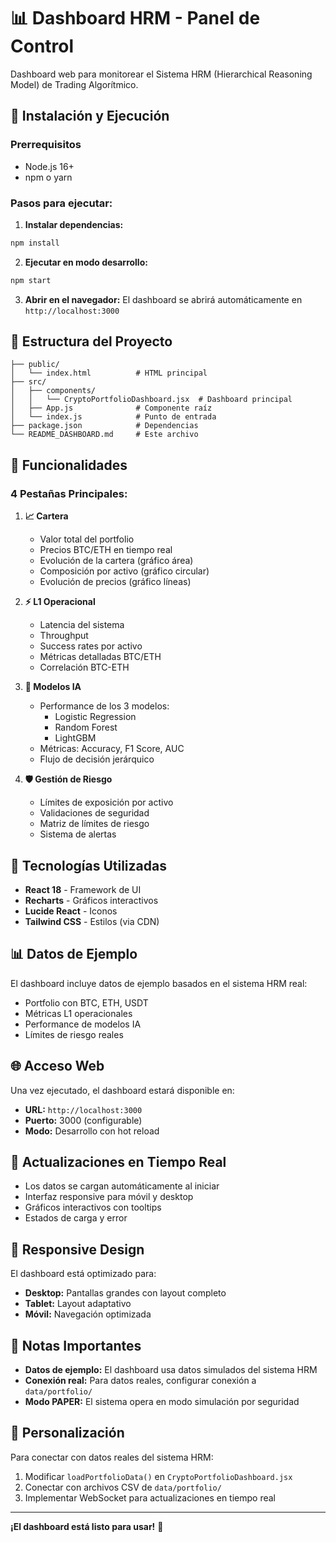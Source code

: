 # 📊 Dashboard HRM - Panel de Control

Dashboard web para monitorear el Sistema HRM (Hierarchical Reasoning Model) de Trading Algorítmico.

## 🚀 Instalación y Ejecución

### Prerrequisitos
- Node.js 16+ 
- npm o yarn

### Pasos para ejecutar:

1. **Instalar dependencias:**
```bash
npm install
```

2. **Ejecutar en modo desarrollo:**
```bash
npm start
```

3. **Abrir en el navegador:**
El dashboard se abrirá automáticamente en `http://localhost:3000`

## 📁 Estructura del Proyecto

```
├── public/
│   └── index.html          # HTML principal
├── src/
│   ├── components/
│   │   └── CryptoPortfolioDashboard.jsx  # Dashboard principal
│   ├── App.js              # Componente raíz
│   └── index.js            # Punto de entrada
├── package.json            # Dependencias
└── README_DASHBOARD.md     # Este archivo
```

## 🎯 Funcionalidades

### 4 Pestañas Principales:

1. **📈 Cartera**
   - Valor total del portfolio
   - Precios BTC/ETH en tiempo real
   - Evolución de la cartera (gráfico área)
   - Composición por activo (gráfico circular)
   - Evolución de precios (gráfico líneas)

2. **⚡ L1 Operacional**
   - Latencia del sistema
   - Throughput
   - Success rates por activo
   - Métricas detalladas BTC/ETH
   - Correlación BTC-ETH

3. **🧠 Modelos IA**
   - Performance de los 3 modelos:
     - Logistic Regression
     - Random Forest
     - LightGBM
   - Métricas: Accuracy, F1 Score, AUC
   - Flujo de decisión jerárquico

4. **🛡️ Gestión de Riesgo**
   - Límites de exposición por activo
   - Validaciones de seguridad
   - Matriz de límites de riesgo
   - Sistema de alertas

## 🔧 Tecnologías Utilizadas

- **React 18** - Framework de UI
- **Recharts** - Gráficos interactivos
- **Lucide React** - Iconos
- **Tailwind CSS** - Estilos (via CDN)

## 📊 Datos de Ejemplo

El dashboard incluye datos de ejemplo basados en el sistema HRM real:
- Portfolio con BTC, ETH, USDT
- Métricas L1 operacionales
- Performance de modelos IA
- Límites de riesgo reales

## 🌐 Acceso Web

Una vez ejecutado, el dashboard estará disponible en:
- **URL:** `http://localhost:3000`
- **Puerto:** 3000 (configurable)
- **Modo:** Desarrollo con hot reload

## 🔄 Actualizaciones en Tiempo Real

- Los datos se cargan automáticamente al iniciar
- Interfaz responsive para móvil y desktop
- Gráficos interactivos con tooltips
- Estados de carga y error

## 📱 Responsive Design

El dashboard está optimizado para:
- **Desktop:** Pantallas grandes con layout completo
- **Tablet:** Layout adaptativo
- **Móvil:** Navegación optimizada

## 🚨 Notas Importantes

- **Datos de ejemplo:** El dashboard usa datos simulados del sistema HRM
- **Conexión real:** Para datos reales, configurar conexión a `data/portfolio/`
- **Modo PAPER:** El sistema opera en modo simulación por seguridad

## 🔧 Personalización

Para conectar con datos reales del sistema HRM:
1. Modificar `loadPortfolioData()` en `CryptoPortfolioDashboard.jsx`
2. Conectar con archivos CSV de `data/portfolio/`
3. Implementar WebSocket para actualizaciones en tiempo real

---

**¡El dashboard está listo para usar!** 🎉
